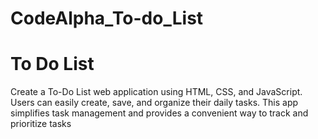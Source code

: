 # CodeAlpha_To-do_List
# To Do List
Create a To-Do List web application using HTML,
CSS, and JavaScript. Users can easily create, save,
and organize their daily tasks. This app simplifies task
management and provides a convenient way to track
and prioritize tasks
